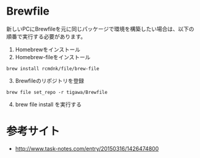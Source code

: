 # Brewfile
新しいPCにBrewfileを元に同じパッケージで環境を構築したい場合は、以下の順番で実行する必要があります。

1. Homebrewをインストール
2. Homebrew-fileをインストール
```
brew install rcmdnk/file/brew-file
```
3. Brewfileのリポジトリを登録
```
brew file set_repo -r tigawa/Brewfile
```
4. brew file install を実行する
 

# 参考サイト
* http://www.task-notes.com/entry/20150316/1426474800


